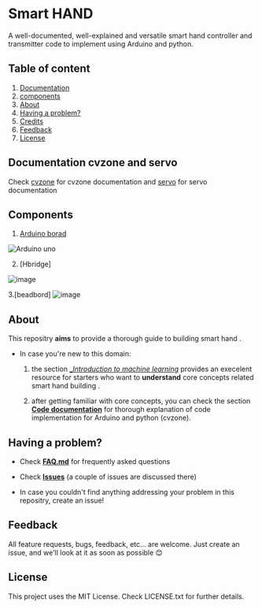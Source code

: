 # Smart HAND
A well-documented, well-explained and versatile smart hand controller and transmitter code
to implement using Arduino and python.

## Table of content
 1. [Documentation](#documentation)
 2. [components](#components)
 3. [About](#about)
 4. [Having a problem?](#having-a-problem-?)
 5. [Credits](#credits)
 6. [Feedback](#feedback)
 7. [License](#license)
 
## Documentation cvzone and servo 
Check [cvzone](https://github.com/cvzone/cvzone/blob/master/README.md) for cvzone documentation and 
[servo](https://www.arduino.cc/reference/en/libraries/servo/) for servo documentation

## Components
1. [Arduino borad](https://github.com/cvzone/cvzone/blob/master/README.md) 


![Arduino uno](https://ce8dc832c.cloudimg.io/v7/_cdn_/CA/56/60/00/0/419244_1.jpg?width=640&height=480&wat=1&wat_url=_tme-wrk_%2Ftme_new.png&wat_scale=100p&ci_sign=24d4ccb4cea9fae38374e652ced53fe25cc43baa)

2. [Hbridge] 

![image](https://user-images.githubusercontent.com/98516504/170589111-f8dda72f-addf-4324-a147-4df9fde2808d.png)

3.[beadbord] 
![image](https://user-images.githubusercontent.com/98516504/170589636-b87aa69b-e22f-4628-a676-70a14a2fdb3e.png)



## About
This repositry __aims__ to provide a thorough guide to building smart hand .
- In case you're new to this domain:
  1. the section [__Introduction to machine learning_]() provides an execelent
resource for starters who want to __understand__ core concepts related smart hand building .

  2. after getting familiar with core concepts, you can check the section [__Code documentation__]()
for thorough explanation of code implementation for Arduino and python (cvzone).

## Having a problem?
- Check [__FAQ.md__]() for frequently asked questions
- Check [__Issues__]() (a couple of issues are discussed there)

- In case you couldn't find anything addressing your problem in this repositry, create an issue!

## Feedback
All feature requests, bugs, feedback, etc... are welcome. Just create an issue, and we'll look at it as soon as possible 😊

## License
This project uses the MIT License. Check LICENSE.txt for further details.


